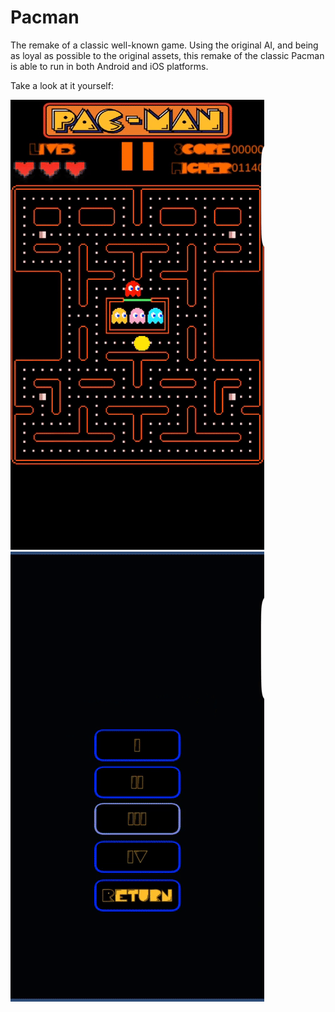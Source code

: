 # Pacman

The remake of a classic well-known game.
Using the original AI, and being as loyal as possible to the original assets, this remake of the classic Pacman is able to run in both Android and iOS platforms.

Take a look at it yourself:


![](gif2.gif) ![](gifothers.gif)

